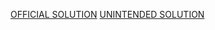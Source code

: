 [OFFICIAL SOLUTION](https://crypto-cat.gitbook.io/ctf-writeups/2024/intigriti/warmup/rigged_slot_machine1)
[UNINTENDED SOLUTION](https://xstf.pt/2024-11-16-RiggedSlotMachine1/)
